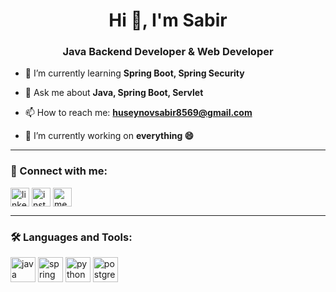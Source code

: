 <h1 align="center">Hi 👋, I'm Sabir</h1>
<h3 align="center">Java Backend Developer & Web Developer</h3>

- 🌱 I’m currently learning **Spring Boot, Spring Security**

- 💬 Ask me about **Java, Spring Boot, Servlet**

- 📫 How to reach me: **huseynovsabir8569@gmail.com**

- 🔭 I’m currently working on **everything 😄**

---

### 🧩 Connect with me:
<p align="left">
  <a href="https://linkedin.com/in/sabir-huseynov-255b142a5/" target="blank"><img align="center" src="https://cdn.jsdelivr.net/gh/devicons/devicon/icons/linkedin/linkedin-original.svg" alt="linkedin" height="30" /></a>
  <a href="https://instagram.com/huseynovsabir01/" target="blank"><img align="center" src="https://cdn-icons-png.flaticon.com/512/174/174855.png" alt="instagram" height="30" /></a>
  <a href="https://hackerrank.com/profile/huseynovsabir851" target="blank"><img align="center" src="https://cdn-icons-png.flaticon.com/512/5968/5968885.png" alt="medium" height="30" /></a>
</p>

---

### 🛠️ Languages and Tools:
<p align="left">
  <img src="https://cdn.jsdelivr.net/gh/devicons/devicon/icons/java/java-original.svg" alt="java" width="40" height="40"/>
  <img src="https://cdn.jsdelivr.net/gh/devicons/devicon/icons/spring/spring-original.svg" alt="spring" width="40" height="40"/>
  <img src="https://cdn.jsdelivr.net/gh/devicons/devicon/icons/python/python-original.svg" alt="python" width="40" height="40"/>
  <img src="https://cdn.jsdelivr.net/gh/devicons/devicon/icons/postgresql/postgresql-original.svg" alt="postgres" width="40" height="40"/>
</p>


